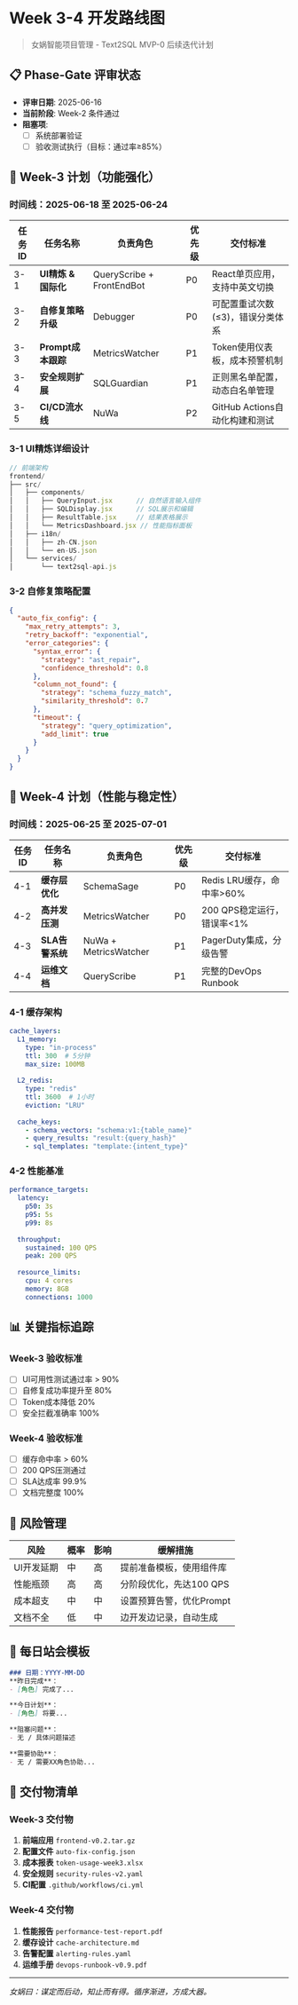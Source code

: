 # Week 3-4 开发路线图

> 女娲智能项目管理 - Text2SQL MVP-0 后续迭代计划

## 📋 Phase-Gate 评审状态

- **评审日期**: 2025-06-16
- **当前阶段**: Week-2 条件通过
- **阻塞项**: 
  - [ ] 系统部署验证
  - [ ] 验收测试执行（目标：通过率≥85%）

## 🎯 Week-3 计划（功能强化）

### 时间线：2025-06-18 至 2025-06-24

| 任务ID | 任务名称 | 负责角色 | 优先级 | 交付标准 |
|--------|----------|----------|--------|----------|
| 3-1 | **UI精炼 & 国际化** | QueryScribe + FrontEndBot | P0 | React单页应用，支持中英文切换 |
| 3-2 | **自修复策略升级** | Debugger | P0 | 可配置重试次数(≤3)，错误分类体系 |
| 3-3 | **Prompt成本跟踪** | MetricsWatcher | P1 | Token使用仪表板，成本预警机制 |
| 3-4 | **安全规则扩展** | SQLGuardian | P1 | 正则黑名单配置，动态白名单管理 |
| 3-5 | **CI/CD流水线** | NuWa | P2 | GitHub Actions自动化构建和测试 |

### 3-1 UI精炼详细设计

```javascript
// 前端架构
frontend/
├── src/
│   ├── components/
│   │   ├── QueryInput.jsx      // 自然语言输入组件
│   │   ├── SQLDisplay.jsx      // SQL展示和编辑
│   │   ├── ResultTable.jsx     // 结果表格展示
│   │   └── MetricsDashboard.jsx // 性能指标面板
│   ├── i18n/
│   │   ├── zh-CN.json
│   │   └── en-US.json
│   └── services/
│       └── text2sql-api.js
```

### 3-2 自修复策略配置

```json
{
  "auto_fix_config": {
    "max_retry_attempts": 3,
    "retry_backoff": "exponential",
    "error_categories": {
      "syntax_error": {
        "strategy": "ast_repair",
        "confidence_threshold": 0.8
      },
      "column_not_found": {
        "strategy": "schema_fuzzy_match",
        "similarity_threshold": 0.7
      },
      "timeout": {
        "strategy": "query_optimization",
        "add_limit": true
      }
    }
  }
}
```

## 🚀 Week-4 计划（性能与稳定性）

### 时间线：2025-06-25 至 2025-07-01

| 任务ID | 任务名称 | 负责角色 | 优先级 | 交付标准 |
|--------|----------|----------|--------|----------|
| 4-1 | **缓存层优化** | SchemaSage | P0 | Redis LRU缓存，命中率>60% |
| 4-2 | **高并发压测** | MetricsWatcher | P0 | 200 QPS稳定运行，错误率<1% |
| 4-3 | **SLA告警系统** | NuWa + MetricsWatcher | P1 | PagerDuty集成，分级告警 |
| 4-4 | **运维文档** | QueryScribe | P1 | 完整的DevOps Runbook |

### 4-1 缓存架构

```yaml
cache_layers:
  L1_memory:
    type: "in-process"
    ttl: 300  # 5分钟
    max_size: 100MB
  
  L2_redis:
    type: "redis"
    ttl: 3600  # 1小时
    eviction: "LRU"
    
  cache_keys:
    - schema_vectors: "schema:v1:{table_name}"
    - query_results: "result:{query_hash}"
    - sql_templates: "template:{intent_type}"
```

### 4-2 性能基准

```yaml
performance_targets:
  latency:
    p50: 3s
    p95: 5s
    p99: 8s
  
  throughput:
    sustained: 100 QPS
    peak: 200 QPS
    
  resource_limits:
    cpu: 4 cores
    memory: 8GB
    connections: 1000
```

## 📊 关键指标追踪

### Week-3 验收标准
- [ ] UI可用性测试通过率 > 90%
- [ ] 自修复成功率提升至 80%
- [ ] Token成本降低 20%
- [ ] 安全拦截准确率 100%

### Week-4 验收标准
- [ ] 缓存命中率 > 60%
- [ ] 200 QPS压测通过
- [ ] SLA达成率 99.9%
- [ ] 文档完整度 100%

## 🚨 风险管理

| 风险 | 概率 | 影响 | 缓解措施 |
|------|------|------|----------|
| UI开发延期 | 中 | 高 | 提前准备模板，使用组件库 |
| 性能瓶颈 | 高 | 高 | 分阶段优化，先达100 QPS |
| 成本超支 | 中 | 中 | 设置预算告警，优化Prompt |
| 文档不全 | 低 | 中 | 边开发边记录，自动生成 |

## 🔄 每日站会模板

```markdown
### 日期：YYYY-MM-DD
**昨日完成**：
- [角色] 完成了...

**今日计划**：
- [角色] 将要...

**阻塞问题**：
- 无 / 具体问题描述

**需要协助**：
- 无 / 需要XX角色协助...
```

## 📝 交付物清单

### Week-3 交付物
1. **前端应用** `frontend-v0.2.tar.gz`
2. **配置文件** `auto-fix-config.json`
3. **成本报表** `token-usage-week3.xlsx`
4. **安全规则** `security-rules-v2.yaml`
5. **CI配置** `.github/workflows/ci.yml`

### Week-4 交付物
1. **性能报告** `performance-test-report.pdf`
2. **缓存设计** `cache-architecture.md`
3. **告警配置** `alerting-rules.yaml`
4. **运维手册** `devops-runbook-v0.9.pdf`

---

*女娲曰：谋定而后动，知止而有得。循序渐进，方成大器。*